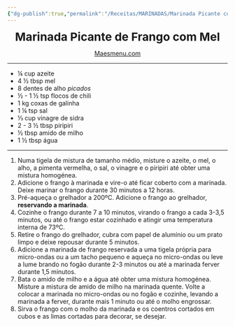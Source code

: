 ```yaml
---
{"dg-publish":true,"permalink":"/Receitas/MARINADAS/Marinada Picante com Mel/"}
---
```


<div style="text-align: center;"> <span style="font-size: 26px;"><b> Marinada Picante de Frango com Mel </b></span> </div>

<span class="center"> <center> [Maesmenu.com](https://maesmenu.com/recipes/spicy-honey-chicken-marinade/#recipe) </center></span>

---
 - ¼ cup azeite
- 4 ½ tbsp mel
- 8 dentes de alho *picados*
- ½ - 1 ½ tsp flocos de chili
- 1 kg coxas de galinha
- 1 ¼ tsp  sal
- ⅓ cup vinagre de sidra
- 2 - 3 ½ tbsp piripiri
- ½ tbsp amido de milho
- 1 ½ tbsp água
---
1. Numa tigela de mistura de tamanho médio, misture o azeite, o mel, o alho, a pimenta vermelha, o sal, o vinagre e o piripiri até obter uma mistura homogénea.
2. Adicione o frango à marinada e vire-o até ficar coberto com a marinada. Deixe marinar o frango durante 30 minutos a 12 horas.
3. Pré-aqueça o grelhador a 200ºC. Adicione o frango ao grelhador, **reservando a marinada**.
4. Cozinhe o frango durante 7 a 10 minutos, virando o frango a cada 3-3,5 minutos, ou até o frango estar cozinhado e atingir uma temperatura interna de 73ºC.
5. Retire o frango do grelhador, cubra com papel de alumínio ou um prato limpo e deixe repousar durante 5 minutos.
6. Adicione a marinada de frango reservada a uma tigela própria para micro-ondas ou a um tacho pequeno e aqueça no micro-ondas ou leve a lume brando no fogão durante 2-3 minutos ou até a marinada ferver durante 1,5 minutos.
7. Bata o amido de milho e a água até obter uma mistura homogénea. Misture a mistura de amido de milho na marinada quente. Volte a colocar a marinada no micro-ondas ou no fogão e cozinhe, levando a marinada a ferver, durante mais 1 minuto ou até o molho engrossar. 
8. Sirva o frango com o molho da marinada e os coentros cortados em cubos e as limas cortadas para decorar, se desejar.